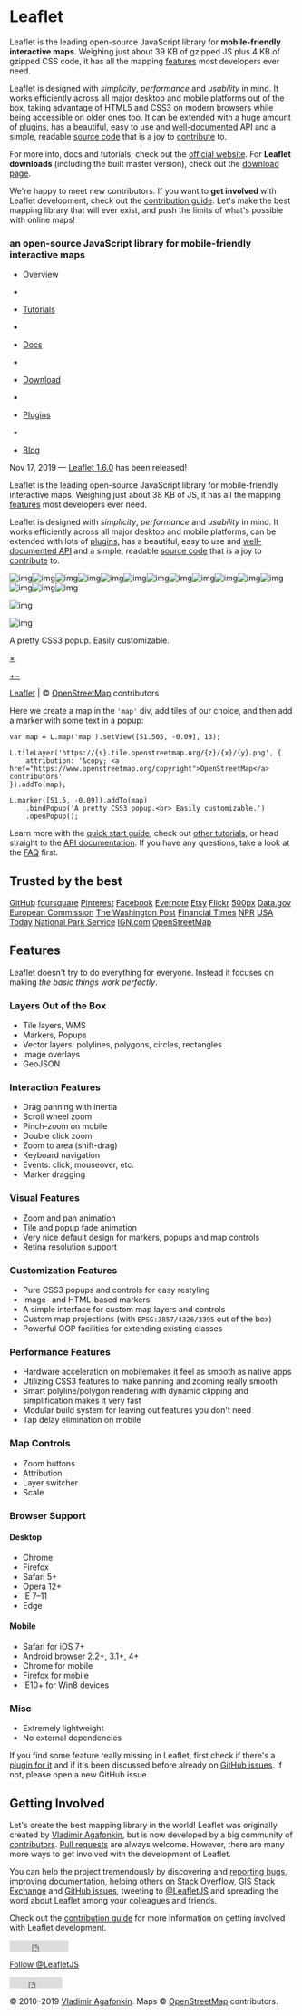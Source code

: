 # Leaflet

Leaflet is the leading open-source JavaScript library for **mobile-friendly interactive maps**. Weighing just about 39 KB of gzipped JS plus 4 KB of gzipped CSS code, it has all the mapping [features](http://leafletjs.com/#features) most developers ever need.

Leaflet is designed with *simplicity*, *performance* and *usability* in mind. It works efficiently across all major desktop and mobile platforms out of the box, taking advantage of HTML5 and CSS3 on modern browsers while being accessible on older ones too. It can be extended with a huge amount of [plugins](http://leafletjs.com/plugins.html), has a beautiful, easy to use and [well-documented](http://leafletjs.com/reference.html) API and a simple, readable [source code](https://github.com/Leaflet/Leaflet) that is a joy to [contribute](https://github.com/Leaflet/Leaflet/blob/master/CONTRIBUTING.md) to.

For more info, docs and tutorials, check out the [official website](http://leafletjs.com/).
For **Leaflet downloads** (including the built master version), check out the [download page](http://leafletjs.com/download.html).

We're happy to meet new contributors. If you want to **get involved** with Leaflet development, check out the [contribution guide](https://github.com/Leaflet/Leaflet/blob/master/CONTRIBUTING.md). Let's make the best mapping library that will ever exist, and push the limits of what's possible with online maps!

### an open-source JavaScript library for mobile-friendly interactive maps

- Overview
-  

- [Tutorials](https://leafletjs.com/examples.html)
-  

- [Docs](https://leafletjs.com/reference-1.6.0.html)
-  

- [Download](https://leafletjs.com/download.html)
-  

- [Plugins](https://leafletjs.com/plugins.html)
-  

- [Blog](https://leafletjs.com/blog.html)

Nov 17, 2019 — [Leaflet 1.6.0](https://leafletjs.com/2019/11/17/leaflet-1.6.0.html) has been released!

Leaflet is the leading open-source JavaScript library for mobile-friendly interactive maps. Weighing just about 38 KB of JS, it has all the mapping [features](https://leafletjs.com/#features) most developers ever need.

Leaflet is designed with *simplicity*, *performance* and *usability* in mind. It works efficiently across all major desktop and mobile platforms, can be extended with lots of [plugins](https://leafletjs.com/plugins.html), has a beautiful, easy to use and [well-documented API](https://leafletjs.com/reference.html) and a simple, readable [source code](https://github.com/Leaflet/Leaflet) that is a joy to [contribute](https://github.com/Leaflet/Leaflet/blob/master/CONTRIBUTING.md) to.

![img](https://b.tile.openstreetmap.org/15/16369/10896.png)![img](https://a.tile.openstreetmap.org/15/16369/10895.png)![img](https://a.tile.openstreetmap.org/15/16368/10896.png)![img](https://c.tile.openstreetmap.org/15/16370/10896.png)![img](https://c.tile.openstreetmap.org/15/16369/10897.png)![img](https://c.tile.openstreetmap.org/15/16368/10895.png)![img](https://b.tile.openstreetmap.org/15/16370/10895.png)![img](https://b.tile.openstreetmap.org/15/16368/10897.png)![img](https://a.tile.openstreetmap.org/15/16370/10897.png)![img](https://c.tile.openstreetmap.org/15/16367/10896.png)![img](https://a.tile.openstreetmap.org/15/16371/10896.png)![img](https://b.tile.openstreetmap.org/15/16367/10895.png)![img](https://c.tile.openstreetmap.org/15/16371/10895.png)![img](https://a.tile.openstreetmap.org/15/16367/10897.png)![img](https://b.tile.openstreetmap.org/15/16371/10897.png)

![img](https://unpkg.com/leaflet@1.6.0/dist/images/marker-shadow.png)

![img](https://unpkg.com/leaflet@1.6.0/dist/images/marker-icon-2x.png)

A pretty CSS3 popup.
Easily customizable.

[×](https://leafletjs.com/#close)

[+](https://leafletjs.com/#)[−](https://leafletjs.com/#)

[Leaflet](https://leafletjs.com/) | © [OpenStreetMap](https://www.openstreetmap.org/copyright) contributors

Here we create a map in the `'map'` div, add tiles of our choice, and then add a marker with some text in a popup:

```
var map = L.map('map').setView([51.505, -0.09], 13);

L.tileLayer('https://{s}.tile.openstreetmap.org/{z}/{x}/{y}.png', {
    attribution: '&copy; <a href="https://www.openstreetmap.org/copyright">OpenStreetMap</a> contributors'
}).addTo(map);

L.marker([51.5, -0.09]).addTo(map)
    .bindPopup('A pretty CSS3 popup.<br> Easily customizable.')
    .openPopup();
```

Learn more with the [quick start guide](https://leafletjs.com/examples/quick-start/), check out [other tutorials](https://leafletjs.com/examples.html), or head straight to the [API documentation](https://leafletjs.com/reference.html). If you have any questions, take a look at the [FAQ](https://github.com/Leaflet/Leaflet/blob/master/FAQ.md) first.

## Trusted by the best

[GitHub](https://github.com/) [foursquare](http://foursquare.com/) [Pinterest](https://www.pinterest.com/) [Facebook](https://www.facebook.com/) [Evernote](https://evernote.com/) [Etsy](https://www.etsy.com/) [Flickr](https://www.flickr.com/) [500px](https://500px.com/) [Data.gov](http://www.data.gov/) [European Commission](http://ec.europa.eu/) [The Washington Post](https://www.washingtonpost.com/) [Financial Times](http://www.ft.com/) [NPR](http://www.npr.org/) [USA Today](http://www.usatoday.com/) [National Park Service](http://www.nps.gov/) [IGN.com](http://ign.com/) [OpenStreetMap](https://www.openstreetmap.org/)

## Features

Leaflet doesn't try to do everything for everyone. Instead it focuses on making *the basic things work perfectly*.

### Layers Out of the Box

- Tile layers, WMS
- Markers, Popups
- Vector layers: polylines, polygons, circles, rectangles
- Image overlays
- GeoJSON

### Interaction Features

- Drag panning with inertia
- Scroll wheel zoom
- Pinch-zoom on mobile
- Double click zoom
- Zoom to area (shift-drag)
- Keyboard navigation
- Events: click, mouseover, etc.
- Marker dragging

### Visual Features

- Zoom and pan animation
- Tile and popup fade animation
- Very nice default design for markers, popups and map controls
- Retina resolution support

### Customization Features

- Pure CSS3 popups and controls for easy restyling
- Image- and HTML-based markers
- A simple interface for custom map layers and controls
- Custom map projections (with `EPSG:3857/4326/3395` out of the box)
- Powerful OOP facilities for extending existing classes

### Performance Features

- Hardware acceleration on mobilemakes it feel as smooth as native apps
- Utilizing CSS3 features to make panning and zooming really smooth
- Smart polyline/polygon rendering with dynamic clipping and simplification makes it very fast
- Modular build system for leaving out features you don't need
- Tap delay elimination on mobile

### Map Controls

- Zoom buttons
- Attribution
- Layer switcher
- Scale

### Browser Support

#### Desktop

- Chrome
- Firefox
- Safari 5+
- Opera 12+
- IE 7–11
- Edge

#### Mobile

- Safari for iOS 7+
- Android browser 2.2+, 3.1+, 4+
- Chrome for mobile
- Firefox for mobile
- IE10+ for Win8 devices

### Misc

- Extremely lightweight
- No external dependencies

If you find some feature really missing in Leaflet, first check if there's a [plugin for it](https://leafletjs.com/plugins.html) and if it's been discussed before already on [GitHub issues](https://github.com/Leaflet/Leaflet/issues). If not, please open a new GitHub issue.

## Getting Involved

Let's create the best mapping library in the world! Leaflet was originally created by [Vladimir Agafonkin](https://agafonkin.com/), but is now developed by a big community of [contributors](https://github.com/Leaflet/Leaflet/graphs/contributors). [Pull requests](https://github.com/Leaflet/Leaflet) are always welcome. However, there are many more ways to get involved with the development of Leaflet.

You can help the project tremendously by discovering and [reporting bugs](https://github.com/Leaflet/Leaflet/blob/master/CONTRIBUTING.md#reporting-bugs), [improving documentation](https://github.com/Leaflet/Leaflet/blob/master/CONTRIBUTING.md#improving-documentation), helping others on [Stack Overflow](https://stackoverflow.com/questions/tagged/leaflet), [GIS Stack Exchange](https://gis.stackexchange.com/questions/tagged/leaflet) and [GitHub issues](https://github.com/Leaflet/Leaflet/issues), tweeting to [@LeafletJS](https://twitter.com/LeafletJS) and spreading the word about Leaflet among your colleagues and friends.

Check out the [contribution guide](https://github.com/Leaflet/Leaflet/blob/master/CONTRIBUTING.md) for more information on getting involved with Leaflet development.

<iframe src="https://ghbtns.com/github-btn.html?user=Leaflet&amp;repo=Leaflet&amp;type=watch&amp;count=true" allowtransparency="true" frameborder="0" scrolling="0" width="104px" height="20px" style="border: none;"></iframe>

 [Follow @LeafletJS](https://twitter.com/LeafletJS) 

<iframe src="https://www.facebook.com/plugins/like.php?href=http%3A%2F%2Fleafletjs.com&amp;layout=button_count&amp;show_faces=false&amp;width=93&amp;action=like&amp;font=arial&amp;colorscheme=light&amp;height=35" scrolling="no" frameborder="0" allowtransparency="true" style="border: none; overflow: hidden; width: 93px; height: 20px;"></iframe>

© 2010–2019 [Vladimir Agafonkin](http://agafonkin.com/en). Maps © [OpenStreetMap](https://www.openstreetmap.org/copyright) contributors.
